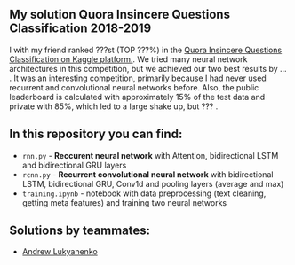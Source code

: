 ## My solution Quora Insincere Questions Classification 2018-2019

I with my friend ranked ???st (TOP ???%) in the [Quora Insincere Questions Classification on Kaggle platform.](https://www.kaggle.com/c/quora-insincere-questions-classification/leaderboard). We tried many neural network architectures in this competition, but we achieved our two best results by ... . It was an interesting competition, primarily because I had never used recurrent and convolutional neural networks before. Also, the public leaderboard is calculated with approximately 15% of the test data and private with 85%, which led to a large shake up, but ??? .

## In this repository you can find:
* `rnn.py` - **Reccurent neural network** with Attention, bidirectional LSTM and bidirectional GRU layers
* `rcnn.py` - **Recurrent convolutional neural network** with bidirectional LSTM, bidirectional GRU, Conv1d and pooling layers (average and max)
* `training.ipynb` - notebook with data preprocessing (text cleaning, getting meta features) and training two neural networks

## Solutions by teammates:
- [Andrew Lukyanenko](https://github.com/Erlemar/)
